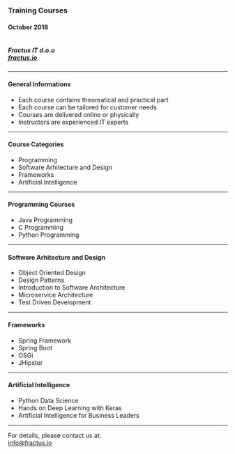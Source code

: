 

### Training Courses <br>
#### October 2018<br><br>
##### Fractus IT d.o.o<br>[fractus.io](https://fractus.io)<br>

---

#### General Informations<br>
- Each course contains theoreatical and practical part
- Each course can be tailored for customer needs
- Courses are delivered online or physically  
- Instructors are experienced IT experts
    
---

#### Course Categories<br>
- Programming
- Software Arhitecture and Design 
- Frameworks 
- Artificial Intelligence
    
---

#### Programming Courses<br>
- Java Programming 
- C Programming 
- Python Programming
    
---

#### Software Arhitecture and Design<br>
- Object Oriented Design
- Design Patterns
- Introduction to Software Architecture
- Microservice Architecture
- Test Driven Development
    
---

#### Frameworks<br>
- Spring Framework
- Spring Boot
- OSGi
- JHipster
    
---

#### Artificial Intelligence<br>
- Python Data Science
- Hands on Deep Learning with Keras
- Artificial Intelligence for Business Leaders

---

For details, please contact us at:<br>
[info@fractus.io](mailto:info@fractus.io)<br>



